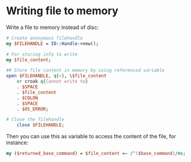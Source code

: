 # Writing file to memory
Write a file to memory instead of disc:
```Perl
# Create anonymous filehandle
my $FILEHANDLE = IO::Handle->new();

# For storing info to write
my $file_content;

## Store file content in memory by using referenced variable
open $FILEHANDLE, q{>}, \$file_content
    or croak q{Cannot write to}
    . $SPACE
    . $file_content
    . $COLON
    . $SPACE
    . $OS_ERROR;

# Close the filehandle
    close $FILEHANDLE;
```

Then you can use this as variable to access the content of the file, for instance:
```Perl
my ($returned_base_command) = $file_content =~ /^($base_command)/ms;
```
